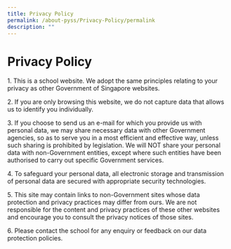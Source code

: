 ```yaml
---
title: Privacy Policy
permalink: /about-pyss/Privacy-Policy/permalink
description: ""
---
```


Privacy Policy
==============

1\.  This is a school website. We adopt the same principles relating to your privacy as other Government of Singapore websites.  
      
    
2\.  If you are only browsing this website, we do not capture data that allows us to identify you individually.  
      
    
3\.  If you choose to send us an e-mail for which you provide us with personal data, we may share necessary data with other Government agencies, so as to serve you in a most efficient and effective way, unless such sharing is prohibited by legislation. We will NOT share your personal data with non-Government entities, except where such entities have been authorised to carry out specific Government services.  
      
    
4\.  To safeguard your personal data, all electronic storage and transmission of personal data are secured with appropriate security technologies.  
      
    
5\.  This site may contain links to non-Government sites whose data protection and privacy practices may differ from ours. We are not responsible for the content and privacy practices of these other websites and encourage you to consult the privacy notices of those sites.  
      
    
6\.  Please contact the school for any enquiry or feedback on our data protection policies.